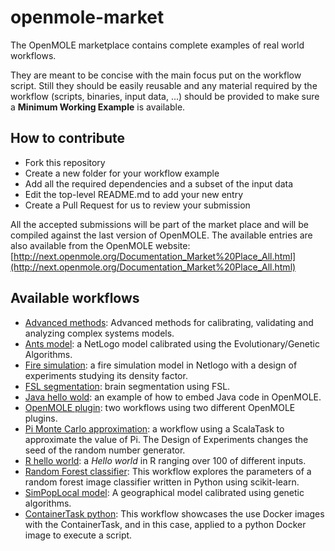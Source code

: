 # openmole-market

The OpenMOLE marketplace contains complete examples of real world workflows.

They are meant to be concise with the main focus put on the workflow script.
Still they should be easily reusable and any material required by the workflow (scripts, binaries, input data, ...) should be provided to make sure a **Minimum Working Example** is available.

## How to contribute ##

  - Fork this repository
  - Create a new folder for your workflow example
  - Add all the required dependencies and a subset of the input data
  - Edit the top-level README.md to add your new entry
  - Create a Pull Request for us to review your submission

All the accepted submissions will be part of the market place and will be compiled against the last version of OpenMOLE. The available entries are also available from the OpenMOLE website: [http://next.openmole.org/Documentation_Market%20Place_All.html](http://next.openmole.org/Documentation_Market%20Place_All.html)

## Available workflows ##

  - [Advanced methods](https://github.com/guillaumecherel/TutorialEAForModelling): Advanced methods for calibrating, validating and analyzing complex systems models.
  - [Ants model](ants): a NetLogo model calibrated using the Evolutionary/Genetic Algorithms.
  - [Fire simulation](fire): a fire simulation model in Netlogo with a design of experiments studying its density factor.
  - [FSL segmentation](fsl-fast): brain segmentation using FSL.
  - [Java hello wold](java-hello): an example of how to embed Java code in OpenMOLE.
  - [OpenMOLE plugin](hello-plugin): two workflows using two different OpenMOLE plugins.
  - [Pi Monte Carlo approximation](pi): a workflow using a ScalaTask to approximate the value of Pi. The Design of Experiments changes the seed of the random number generator.
  - [R hello world](R-hello): a *Hello world* in R ranging over 100 of different inputs.
  - [Random Forest classifier](randomforest): This workflow explores the parameters of a random forest image classifier written in Python using scikit-learn.
  - [SimPopLocal model](simpoplocal): A geographical model calibrated using genetic algorithms.
  - [ContainerTask python](container-task-python): This workflow showcases the use Docker images with the ContainerTask, and in this case, applied to a python Docker image to execute a script.
